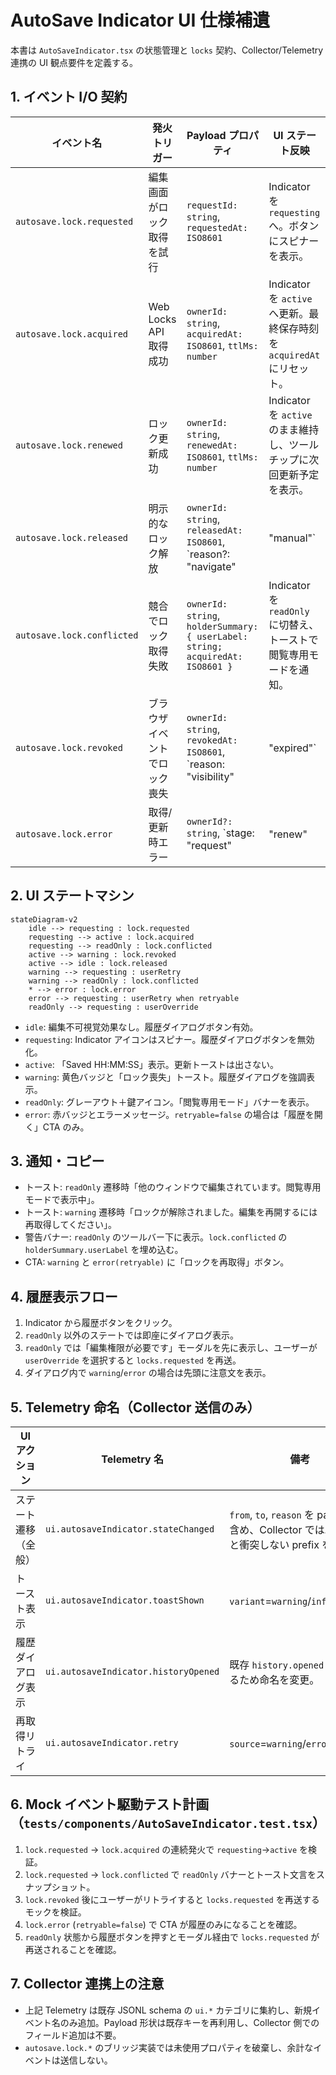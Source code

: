 # AutoSave Indicator UI 仕様補遺

本書は `AutoSaveIndicator.tsx` の状態管理と `locks` 契約、Collector/Telemetry 連携の UI 観点要件を定義する。

## 1. イベント I/O 契約
| イベント名 | 発火トリガー | Payload プロパティ | UI ステート反映 |
| --- | --- | --- | --- |
| `autosave.lock.requested` | 編集画面がロック取得を試行 | `requestId: string`, `requestedAt: ISO8601` | Indicator を `requesting` へ。ボタンにスピナーを表示。
| `autosave.lock.acquired` | Web Locks API 取得成功 | `ownerId: string`, `acquiredAt: ISO8601`, `ttlMs: number` | Indicator を `active` へ更新。最終保存時刻を `acquiredAt` にリセット。
| `autosave.lock.renewed` | ロック更新成功 | `ownerId: string`, `renewedAt: ISO8601`, `ttlMs: number` | Indicator を `active` のまま維持し、ツールチップに次回更新予定を表示。
| `autosave.lock.released` | 明示的なロック解放 | `ownerId: string`, `releasedAt: ISO8601`, `reason?: "navigate" | "manual"` | Indicator を `idle` へ遷移し、履歴メニューを再有効化。
| `autosave.lock.conflicted` | 競合でロック取得失敗 | `ownerId: string`, `holderSummary: { userLabel: string; acquiredAt: ISO8601 }` | Indicator を `readOnly` に切替え、トーストで閲覧専用モードを通知。
| `autosave.lock.revoked` | ブラウザイベントでロック喪失 | `ownerId: string`, `revokedAt: ISO8601`, `reason: "visibility" | "expired"` | Indicator を `warning` に遷移。トーストと履歴ダイアログショートカットを提示。
| `autosave.lock.error` | 取得/更新時エラー | `ownerId?: string`, `stage: "request" | "renew" | "release"`, `message: string`, `retryable: boolean` | Indicator を `error` にし、再試行可否に応じて CTA を出し分け。

## 2. UI ステートマシン
```mermaid
stateDiagram-v2
    idle --> requesting : lock.requested
    requesting --> active : lock.acquired
    requesting --> readOnly : lock.conflicted
    active --> warning : lock.revoked
    active --> idle : lock.released
    warning --> requesting : userRetry
    warning --> readOnly : lock.conflicted
    * --> error : lock.error
    error --> requesting : userRetry when retryable
    readOnly --> requesting : userOverride
```

- `idle`: 編集不可視覚効果なし。履歴ダイアログボタン有効。
- `requesting`: Indicator アイコンはスピナー。履歴ダイアログボタンを無効化。
- `active`: 「Saved HH:MM:SS」表示。更新トーストは出さない。
- `warning`: 黄色バッジと「ロック喪失」トースト。履歴ダイアログを強調表示。
- `readOnly`: グレーアウト＋鍵アイコン。「閲覧専用モード」バナーを表示。
- `error`: 赤バッジとエラーメッセージ。`retryable=false` の場合は「履歴を開く」CTA のみ。

## 3. 通知・コピー
- トースト: `readOnly` 遷移時「他のウィンドウで編集されています。閲覧専用モードで表示中」。
- トースト: `warning` 遷移時「ロックが解除されました。編集を再開するには再取得してください」。
- 警告バナー: `readOnly` のツールバー下に表示。`lock.conflicted` の `holderSummary.userLabel` を埋め込む。
- CTA: `warning` と `error(retryable)` に「ロックを再取得」ボタン。

## 4. 履歴表示フロー
1. Indicator から履歴ボタンをクリック。
2. `readOnly` 以外のステートでは即座にダイアログ表示。
3. `readOnly` では「編集権限が必要です」モーダルを先に表示し、ユーザーが `userOverride` を選択すると `locks.requested` を再送。
4. ダイアログ内で `warning`/`error` の場合は先頭に注意文を表示。

## 5. Telemetry 命名（Collector 送信のみ）
| UI アクション | Telemetry 名 | 備考 |
| --- | --- | --- |
| ステート遷移（全般） | `ui.autosaveIndicator.stateChanged` | `from`, `to`, `reason` を payload に含め、Collector では既存 `ui.*` と衝突しない prefix を維持。
| トースト表示 | `ui.autosaveIndicator.toastShown` | `variant`=`warning`/`info`/`error`。
| 履歴ダイアログ表示 | `ui.autosaveIndicator.historyOpened` | 既存 `history.opened` と区別するため命名を変更。
| 再取得リトライ | `ui.autosaveIndicator.retry` | `source`=`warning`/`error`。

## 6. Mock イベント駆動テスト計画（`tests/components/AutoSaveIndicator.test.tsx`）
1. `lock.requested` → `lock.acquired` の連続発火で `requesting`→`active` を検証。
2. `lock.requested` → `lock.conflicted` で `readOnly` バナーとトースト文言をスナップショット。
3. `lock.revoked` 後にユーザーがリトライすると `locks.requested` を再送するモックを検証。
4. `lock.error` (`retryable=false`) で CTA が履歴のみになることを確認。
5. `readOnly` 状態から履歴ボタンを押すとモーダル経由で `locks.requested` が再送されることを確認。

## 7. Collector 連携上の注意
- 上記 Telemetry は既存 JSONL schema の `ui.*` カテゴリに集約し、新規イベント名のみ追加。Payload 形状は既存キーを再利用し、Collector 側でのフィールド追加は不要。
- `autosave.lock.*` のブリッジ実装では未使用プロパティを破棄し、余計なイベントは送信しない。
